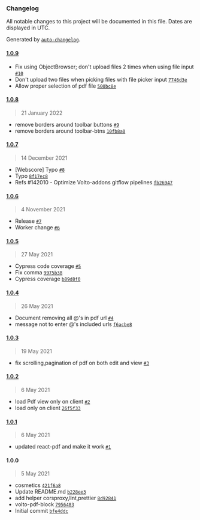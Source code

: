 ### Changelog

All notable changes to this project will be documented in this file. Dates are displayed in UTC.

Generated by [`auto-changelog`](https://github.com/CookPete/auto-changelog).

#### [1.0.9](https://github.com/eea/volto-pdf-block/compare/1.0.8...1.0.9)

- Fix using ObjectBrowser; don't upload files 2 times when using file input [`#10`](https://github.com/eea/volto-pdf-block/pull/10)
- Don't upload two files when picking files with file picker input [`7746d3e`](https://github.com/eea/volto-pdf-block/commit/7746d3e6dc91fff9001b8dc2279049cd78459477)
- Allow proper selection of pdf file [`500bc8e`](https://github.com/eea/volto-pdf-block/commit/500bc8e4b1f4ef81143886c279ba2409d399a60a)

#### [1.0.8](https://github.com/eea/volto-pdf-block/compare/1.0.7...1.0.8)

> 21 January 2022

- remove borders around toolbar buttons [`#9`](https://github.com/eea/volto-pdf-block/pull/9)
- remove borders around toolbar-btns [`10fb8a0`](https://github.com/eea/volto-pdf-block/commit/10fb8a010e78f2f1d92a7446d1d585f0e6d18021)

#### [1.0.7](https://github.com/eea/volto-pdf-block/compare/1.0.6...1.0.7)

> 14 December 2021

- [Webscore] Typo [`#8`](https://github.com/eea/volto-pdf-block/pull/8)
- Typo [`8f17ec8`](https://github.com/eea/volto-pdf-block/commit/8f17ec861f1ee72433ee6d76f5a870832db69cba)
- Refs #142010 - Optimize Volto-addons gitflow pipelines [`fb26947`](https://github.com/eea/volto-pdf-block/commit/fb26947b662e097b642bf68c73651c0ab0be544e)

#### [1.0.6](https://github.com/eea/volto-pdf-block/compare/1.0.5...1.0.6)

> 4 November 2021

- Release [`#7`](https://github.com/eea/volto-pdf-block/pull/7)
- Worker change [`#6`](https://github.com/eea/volto-pdf-block/pull/6)

#### [1.0.5](https://github.com/eea/volto-pdf-block/compare/1.0.4...1.0.5)

> 27 May 2021

- Cypress code coverage [`#5`](https://github.com/eea/volto-pdf-block/pull/5)
- Fix comma [`9975b38`](https://github.com/eea/volto-pdf-block/commit/9975b3849012fb9653f6a22a5a3d53c223d858bd)
- Cypress coverage [`b89d8f0`](https://github.com/eea/volto-pdf-block/commit/b89d8f0ce0e480246bb31dde66f99ea1b776d914)

#### [1.0.4](https://github.com/eea/volto-pdf-block/compare/1.0.3...1.0.4)

> 26 May 2021

- Document removing all @'s in pdf url [`#4`](https://github.com/eea/volto-pdf-block/pull/4)
- message not to enter @'s included urls [`f6acbe8`](https://github.com/eea/volto-pdf-block/commit/f6acbe80de36ccbd7f2809aad74264b935fb726a)

#### [1.0.3](https://github.com/eea/volto-pdf-block/compare/1.0.2...1.0.3)

> 19 May 2021

- fix scrolling,pagination of pdf on both edit and view [`#3`](https://github.com/eea/volto-pdf-block/pull/3)

#### [1.0.2](https://github.com/eea/volto-pdf-block/compare/1.0.1...1.0.2)

> 6 May 2021

- load Pdf view only on client [`#2`](https://github.com/eea/volto-pdf-block/pull/2)
- load only on client [`26f5f33`](https://github.com/eea/volto-pdf-block/commit/26f5f33b04d0e5c6fe36ea236a485fc3e027ae31)

#### [1.0.1](https://github.com/eea/volto-pdf-block/compare/1.0.0...1.0.1)

> 6 May 2021

- updated react-pdf and make it work [`#1`](https://github.com/eea/volto-pdf-block/pull/1)

#### 1.0.0

> 5 May 2021

- cosmetics [`421f6a8`](https://github.com/eea/volto-pdf-block/commit/421f6a8870b989c21e42c05cad43e1d557991b50)
- Update README.md [`b228ee3`](https://github.com/eea/volto-pdf-block/commit/b228ee370a327e3b9ee42bd17eae73522b95576e)
- add helper corsproxy,lint,prettier [`8d92841`](https://github.com/eea/volto-pdf-block/commit/8d92841b6f236866b7be8e765b318145002b0ed0)
- volto-pdf-block [`7956483`](https://github.com/eea/volto-pdf-block/commit/79564831a09561ef86d039991d24203cc3806b5d)
- Initial commit [`bfe4ddc`](https://github.com/eea/volto-pdf-block/commit/bfe4ddcefec32aec26664c96ff625942c91284ca)
